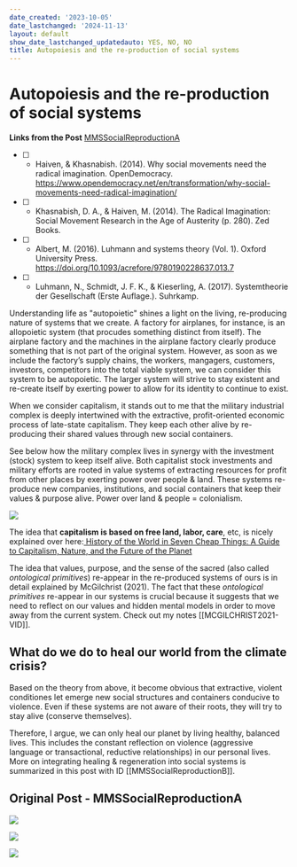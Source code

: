 ```yaml
---
date_created: '2023-10-05'
date_lastchanged: '2024-11-13'
layout: default
show_date_lastchanged_updatedauto: YES, NO, NO
title: Autopoiesis and the re-production of social systems
---
```


# Autopoiesis and the re-production of social systems 
**Links from the Post** [MMSSocialReproductionA](https://www.instagram.com/p/Cyhl4TSsqdh/?img_index=1)
- [ ] - Haiven, & Khasnabish. (2014). Why social movements need the radical imagination. OpenDemocracy. https://www.opendemocracy.net/en/transformation/why-social-movements-need-radical-imagination/
- [ ] - Khasnabish, D. A., & Haiven, M. (2014). The Radical Imagination: Social Movement Research in the Age of Austerity (p. 280). Zed Books.
- [ ] - Albert, M. (2016). Luhmann and systems theory (Vol. 1). Oxford University Press. https://doi.org/10.1093/acrefore/9780190228637.013.7
- [ ] - Luhmann, N., Schmidt, J. F. K., & Kieserling, A. (2017). Systemtheorie der Gesellschaft (Erste Auflage.). Suhrkamp.

Understanding life as "autopoietic" shines a light on the living, re-producing
nature of systems that we create. A factory for airplanes, for instance, is
an allopoietic system (that procudes something distinct from itself). The airplane factory and the machines in the airplane factory clearly produce something that is not part of the original system. However, as soon as we include the factory’s supply chains, the workers, mangagers, customers, investors, competitors into the total viable system, we can consider this system to be autopoietic. The larger system will strive to stay existent and re-create itself by exerting power to allow for its identity to continue to exist. 

When we consider capitalism, it stands out to me that the military industrial complex is deeply intertwined with the extractive, profit-oriented economic process of late-state capitalism. They keep each other alive by re-producing their shared values through new social containers.

See below how the military complex lives in synergy with the investment (stock) system to keep itself alive. Both capitalist stock investments and military efforts are rooted in value systems of extracting resources for profit from other places by exerting power over people & land. These systems re-produce new companies, institutions, and social containers that keep their values & purpose alive. Power over land & people = colonialism.

![](media/cleanshot_2023-10-17-at-20-25-10@2x.png)

The idea that **capitalism is based on free land, labor, care**, etc, is nicely explained over here:[ History of the World in Seven Cheap Things: A Guide to Capitalism, Nature, and the Future of the Planet](https://truthout.org/articles/humans-arent-inherently-destroying-the-planet-capitalism-is/)

The idea that values, purpose, and the sense of the sacred (also called *ontological primitives*) re-appear in the re-produced systems of ours is in detail explained by McGilchrist (2021). The fact that these *ontological primitives* re-appear in our systems is crucial because it suggests that we need to reflect on our values and hidden mental models in order to move away from the current system. Check out my notes [[MCGILCHRIST2021-VID]].

## What do we do to heal our world from the climate crisis?
Based on the theory from above, it become obvious that extractive, violent conditiones let emerge new social structures and containers conducive to violence. Even if these systems are not aware of their roots, they will try to stay alive (conserve themselves). 

Therefore, I argue, we can only heal our planet by living healthy, balanced lives. This includes the constant reflection on violence (aggressive language or transactional, reductive relationships) in our personal lives. More on integrating healing & regeneration into social systems is summarized in this post with ID [[MMSSocialReproductionB]].

## Original Post - MMSSocialReproductionA
![](media/MMSSocialReproductionA-1.png) 

![](media/MMSSocialReproductionA-2.png) 

![](media/MMSSocialReproductionA-3.png) 




